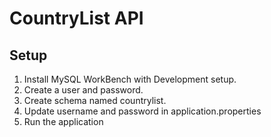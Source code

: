 # CountryList API

## Setup

1. Install MySQL WorkBench with Development setup.
2. Create a user and password.
3. Create schema named countrylist.
4. Update username and password in application.properties
5. Run the application